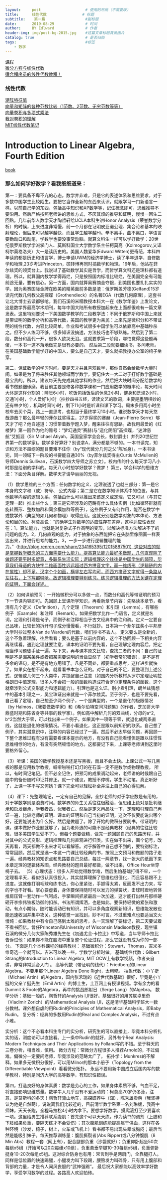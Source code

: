 ```yaml
---
layout:     post                    # 使用的布局（不需要改）
title:      线性代数                # 标题 
subtitle:    第一篇                  #副标题
date:       2019-08-29              # 时间
author:     BY Edlward              # 作者
header-img: img/post-bg-2015.jpg    #这篇文章标题背景图片
catalog: true                       # 是否归档
tags:                               #标签
    - 数学
---
```

[课程](http://www.doc88.com/p-663159263402.html)  
[微分方程与线性代数](https://zhuanlan.zhihu.com/p/46533077)  
[适合程序员的线性代数教程！](https://zhuanlan.zhihu.com/p/65002126)  

### 线性代数
[矩阵特征值](https://www.zhihu.com/question/21874816/answer/181864044)  
[向量和矩阵的各种范数比较（1范数、2范数、无穷范数等等）](https://blog.csdn.net/Michael__Corleone/article/details/75213123)  
[向量卷积与多项式乘法](https://www.cnblogs.com/larch18/p/4569495.html)  
[我对卷积的理解](http://mengqi92.github.io/2015/10/06/convolution/)  
[MIT线性代数笔记](https://zhuanlan.zhihu.com/p/43441523) 

# Introduction to Linear Algebra, Fourth Edition
[book](http://math.mit.edu/~gs/linearalgebra/)  


### 那么如何学好数学？看我细细道来：
第一：要具备不卑不亢的心态。数学并非难，只是它的表述体系和思维要求，对于多数中国学生比较陌生。要把它当作全新的东西来认识，就跟学习一门新语言一样。以前自己学的东西，包括高中知识和AP数学等，记住概念即可，思维推导不要沿用。然后严格按照老师讲的思维方式，不厌其烦的推导和证明，慢慢一回生二回熟。几年前华人数学天才陶哲轩给UCLA本科生讲Honor Analysis（荣誉数学分析）的时候，上来进度非常慢，前一个月都在证明皮亚诺公理、集合论和基本的映射理论，但后来可以越学越快，而且学生越学越Hi。拳不离手，曲不离口，学语言要勤动口和动笔，学数学也要没事常动脑。就算文科生一样可以学好数学：20世纪俄罗斯数学学派掌门人、莫斯科国立大学数学系主任柯莫高（Kolmogorov,又译柯尔莫格洛夫）大一是读历史的。美国人魏爱华(Edward Witten)更奇葩，本科四年读的都是历史和语言学，博士申请UWM的经济学博士，读了半年退学，自修数学和物理,23岁考进Princeton，硕转博再同时搞数学和物理。16年后，他站在菲尔兹奖的领奖台上。我说过了基础数学其实是哲学，而哲学算文科还是理科都有道理。所以，就算国内数学学得再烂，只是按照国内标准比较烂，在美国完全有可能前途无量，要有信心。另一方面，国内就算奥赛摘金夺银，到美国也要扎扎实实的学。因为奥赛国际金牌在欧美的精英面前多数是渣：俄罗斯盖芳德(Gelfand)15岁读完代数几何教父高探蝶（Grothendieck）的名著EGA（代数几何原理），这套书让北大博士去读都够呛。我们石溪的米糯教授本科大一在《数学年鉴》上发论文，这是数学界最高学术期刊，每年中国大陆所有教授加起来在上面都很难有一篇文章发表。这里特别要说一下美国数学教学的二段教学法：不同于俄罗斯和中国上来就是带证明的数学分析和高等代数，美国的教学更为亲民：上来先是微积分和不带证明的线性代数，内容比较简单，作业和考试很多中国学生可以依靠高中基础秒杀之。但不少人练习不够，很多知识没搞透，方法技巧也不够熟练。然后到了第二段，数分和高代一开，很多人欲哭无泪。这就要求第一阶段，哪怕觉得这些题再傻，一本书一道不落地做完是很有必要的。 然后第二段就要细读书，多问老师。在美国基础数学能学好的中国人，要么是自己天才，要么就把教授办公室的椅子坐穿。


第二，保证数学的学习时间。要是天才并且喜欢数学，那你自然会给数学大量时间。如果是为了将来胜任其他领域而学数学，要记住大一大二对于打好数学基础是最宝贵的。所以，建议每天先完成其他学科的作业，然后把大块时间分配给数学的看书做题细琢磨。我目前主要是修各种数学课和一门应用数学的概率论，每天时间大体是这样分割的：睡觉6小时，吃饭包括饭后的休息2小时，健身和洗澡2小时，交通1小时，个人爱好1小时（抄抄四书五经，读读文艺的歌词，主要是墨明棋妙的还有林夕的），机动时间1小时，剩下11小时是听课和课下学习。周末多用两小时坐校车去买个菜，路上一直思考，也相当于最终学习10小时。谁说数学天才每天悠哉游哉？那么最年轻的菲尔兹奖得主，27岁得奖的赛赫（Jean-Pierre Serre）够天才了吧？他自述道：习惯带着数学题入梦，醒来往往有思路。故我用最爱的《红楼梦》第一回作为他的雅号：“梦幻通灵”赛赫(与“造化阴阳”高探蝶，“迷津慈航”艾抵涯（Sir Michael Atiyah，英国皇家学会会长，敕封爵士）并列20世纪世界第一的数学家)。数学多好算好？别说拿A，满分都是不够的。一本书读完，知识和方法不超纲的题目要难不住你（by“现代微分几何之父”陈省身）。一本书读完，同一领域下一阶段的书要能自通30%（by菲尔兹奖得主Curtis McMullen的导师Dennis Sullivan，石溪数学四大导师之苏立文）。校内传的什么每天学习八小时那是给别的学科的。每天八小时想学好数学？做梦！
第三，学会科学的思维方法：下面分条目详解。数学天才请华丽丽的无视。


（1）数学思维的三个方面：任何数学的定义、定理说透了也就三部分：第一是它本身的文字和（或）符号、 公式内容；第二是它在数学知识体系中的位置，与其他数学内容的逻辑关系，包括由什么可以推出来该定义或定理，它又可以（与其它定理一起）推出些什么；第三是它所涉及的范畴有什么具体实例（比如循环群就有旋转图形、整数加群和同余模加群等例子），这些例子又有何作用，能否在数学中或数学外（典型的如几何和物理）取得应用。这就分别是数学对象的本体论、方法论和目的论。柯莫高说：“的确学生对数学的适应性存在差异，这种适应性表现在：1，算法能力，也就是对复杂式子作高明的变形，以解决标准方法解决不了的问题的能力。2，几何直观的能力，对于抽象的东西能把它在头脑里像图画一样表达出来，并进行思考的能力。3，一步一步进行逻辑推理的能力。”（http://blog.renren.com/share/234165395/12015887501）这些对应的就是掌握数学概念的三方面需要什么能力。提高算法能力最好多做题，几何直观除了做题还要平时多留意，多联系生活实际；逻辑推理这个往往是中国学生的弱项，毕竟我们母语的方块字二维画面性远远超过西方拼音文字，而一维线形（逻辑链的内在属性）却不足。汉字个个如画，横竖左右写均可，而西方拼音文字就得一条路从左往右，上下写都够呛。故逻辑推理要特别练习。练习逻辑推理的方法关键在定理的证明，下面会详述。


（2）如何课前预习：一开始微积分可以多做一点，而数分和高代等带证明的预习下一节课内容即可。先回顾上堂课所学知识，再看新章节内容：先略读本章节，看清有几个定义（Definition），几个定理（Theorem）和引理（Lemma），有哪些例子（Example）和注释（Remark）。如果把数学比作一门语言，定义就是名词，定理和引理是句子，而例子和注释相当于古文经典中的注和疏。定义一定要自己品味，比较长的拆开句子成分慢慢看，不行就抄。日本第一个菲尔兹奖小平邦彦大学时抄过整本Van de Warden的代数，咱们抄书不丢人。 定义要么是全新的，这个不急着理解，往后看看；要么是基于以前内容的，这个不妨回顾一下相关内容再继续看。遇到定理就要注意，课本的证明不要先看，自己理解定理内容后，把定理当作习题徒手证一遍，写下来，再与课本原文比较，查找二者的不同：自己的证明是不是漏某条件或者把某需要说明的当做显然了（初学者常犯错误），是不是有多余的语句，是不是有地方用错了。凡是不同处，都要重点思考，这样进步就快了。如果实在想不起来，就看看书本怎么证的。对于自己的不足，要整理到上述公式、逻辑或几何三个大类中，并提醒自己注意（如国内分析教材从罗尔定理证明拉格朗日中值定理，很多人不会把一般的函数构造成符合罗尔定理条件的函数，这个就牵涉到公式变形能力和逻辑能力）。引理也是这么证。别小看引理，朗兰兹猜想中的基本引理之一，吴宝珠证出来就是一个菲尔兹奖。至于例子，也是不要先看，自己看了定理，自己想至少两个例子，一个是典型的，一个是退化的极限情况（by Halmos，《我要做数学家》和《希尔伯特空间习题集》的作者，芝加哥大学鼎盛时期和陈省身等共事的数学家）。例如高中解析几何的双曲线，分母的a^2, b^2当然大于零，可以找出来一个例子。如果其中一项等于零，就退化成两条直线，这就是退化的极限情况。不要小看退化，这正是跟以前知识的联系。自己想了例子，其实潜意识中，注释的内容已经过了一遍。然后不必太早做习题，再回顾一下整个思维过程有没有需要看课本提示的地方，有没有自己能看懂但是跟以往惯性思维相悖的地方，有没有突然顿悟的地方。这都要记下来，上课等老师讲到这里时要格外留心。


（3）听课：美国的数学教授基本还是写黑板，而且不会太快。上课公式一写几黑板的那是应用数学教授，噼噼啪啪打幻灯的在石溪一定不是数学或物理教授。 所以，有时间记笔记。但不必全记住，把预习的成果调动起来，老师讲的时候跟自己脑中的备份随时印证并修正。就一个建议，教授不停嘴，学生不动笔。真正听好了，上课一字不写又何妨？课下完全可以轻松补全并注上自己的心得见解。


（4）课下：先整理笔记，一定有自己的见解，全抄老师的对于学应数是有用的，对于学数学则是浪费时间。数学界的师生关系往往很融洽，但思维上绝对是批判继承和启发继承，学我者昌，似我者亡。然后是定义再品味一下，定理和引理自己再证一遍，比较老师的证明、课本的证明和自己当初的证明，这次不仅要能说出哪个好，还要能说出为什么好。然后是做题了。除了开始的微积分要刷书，带证明的课，课本做好作业题就够了，因为老师选的可能不是经典教材（经典的往往比较难，很多美国学生受不了）。但每个题要做精，做完一题回顾自己的思路历程，并对其中的公式变形、逻辑推理和几何直观进行归类。实在做不出来，画个记号，改天再看，两天都做不出来才可以看解答。对于解答中自己想不到的，要特别标注，常常回顾。然后就是选一本这一门课比较经典的书，按照上文预习和做题的路子走一遍。经典教材的知识点和思路要自己总结，每过一两章节，找一张大的纸画下来本章定理的逻辑体系图。经典教材的题目最好都做，做不出来，Office Hour坐穿椅子去。
（5）心理状态：很多人开始觉得数学难，然后生怕基础打得不牢，一个定理看半天，看似很认真很投入，其实就算理解了思维也很僵化，而且容易跟不上进度。这就像打羽毛球和练书法，你心里紧张，手抓得太紧，反而发不出力来，写的字也不好看。掌心要虚着，身体要保持随时可以发力的弹簧状，击球时蹬地转体推肩压臂一套动作一气呵成，手掌瞬间抓紧最后一次加速，这才能打出林丹那样硬砸开李宗伟铁板防御的扣杀。书法所谓挥洒，也是如此。要保持轻微的紧张和激动，有点小期待，随时能调动已有知识，并可以多角度观察新知识，思维能发散也能迅速收回并集中攻关。这种感觉一旦找到，妙不可言。不过重难点也要适当文火慢炖：如果教材中有令自己感到太难的思考，头一天理解了要标记，第二天要试着不看书回忆。曾任Princeton和University of Wisconsin Madison教授，现坐镇石溪的微分几何大家陈秀雄先生在《初遇尤金·卡拉比》中写道，当年导师卡拉比告诉过他：如果你不能在脑海中重复整个论证过程，那么它就没有成为你的一部分。
下面是几个本科课程的经典教材：
基础微积分：Stewart，Thomas，吉米多维奇选一个就可以。吉米可以晚一些，学数学分析时做。
基础线性代数：Gilbert Strang的Introduction to Linear Algebra, MIT OCW上有教学视频，作者亲自讲，非常非常适合入门 。
高等代数（带证明的线代）：Friedberg的Linear Algebra。不要用那个Linear Algebra Done Right，太粗糙。
抽象代数：小丫挺（Michael Artin）的Algebra，国内张禾瑞的《近世代数基础》很好，毕竟是小丫挺的父亲丫挺先生（Emil Artin）的博士生，土豆网上有授课视频。学有余力的看Dummit & Foote的Algebra，再牛的挑战郎射日（Serge Lang）的Algebra。
数学分析：基础一般的，陶哲轩的Analysis I,II很好。基础很好的用苏联卓里奇（Vladimir Zorich）的Mathematical Analysis I,II，这是清华基础科学班大一数分教材。课外想自虐的用Rudin的Principles of Mathematical Analysis，即Baby Rudin。
复分析：经典的多数用Rudin的Real and Complex Analysis，不过有点小难。


实分析：这个不必看本科生专门的实分析，研究生的可以直接上，毕竟本科分析扎实的话，测度论可以直接看。上一条中Rudin的就好，另外有个Real Analysis: Modern Techniques and Their Applications by Folland写的不错。至于释天的三卷分析，相当难，慎用。
微分方程：常微分方程很多人推荐Arnold的，不过偏难。偏微分一定要问老师，毕竟涉及的范畴太广了。
拓扑学：Munkres的不解释。如果多元微积分很好，可以用Milnor的那本小册子（Topology from the Differentiable Viewpoint）看看微分拓扑。
永远不要用新中国成立后国内写的数学教材，特别是同济大学的高等数学，有知识性错误。


第四，打造良好的身体素质：数学是劳心的工作，如果身体素质不够，气血不足，将直接影响思维质量。数学牛人几乎没有不爱运动的：柯莫高70岁仍冬泳，注意，是莫斯科的冬天！陶哲轩骑山地车，高探蝶养牛（囧），陈秀雄卖萌（我坚持认为他是自然萌）。说说离我们比较近的，目前清华数学系第一名刘琳媛，我高中师妹，天天长跑，全程马拉松4小时内拿下。要想学好数学，摸爬滚打至少要喜欢一项。这里给男生推荐联系腹肌：首先这个可以天天练，作为读书的调剂（上肢和下肢如果负重，要隔天练才不会受伤）；其次腹肌训练能提高躯干供血，这样在各种环境（沙发，椅子，树上，火车或飞机上）看书都不易出现头晕或胸闷；最后当然是能吸引妹子。每天推荐训练量：腹肌撕裂者(Abs Ripper)或八分钟腹肌（8 Min Abs）教程一套（网上有），配合腿部负重（沙袋就好）；负重仰卧起坐50次每组x5组（开始可以20次每组x10组），负重悬垂举腿10-30每组x5组，负重俯卧挺身10-20次每组x5组。这对综合防身也有用：常言到手是两扇门，全靠腿打人。同样是低位置的快速踢腿，小腿发力叫下段踢，腰胯发力叫碎骨，只有用上腹部和背部的力量，才是令人闻风丧胆的“武神强踢”。
最后祝大家都能以高效率学好数学，享受学习数学的过程。各路高人欢迎拍砖。



